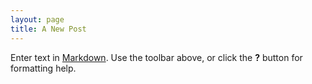 ```yaml
---
layout: page
title: A New Post
---
```


Enter text in [Markdown](http://daringfireball.net/projects/markdown/). Use the toolbar above, or click the **?** button for formatting help.
